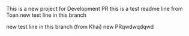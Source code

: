 This is a new project for Development PR
this is a test readme line from Toan
new test line in this branch

new test line in this branch (from Khai)
new PRqwdwqdqwd
